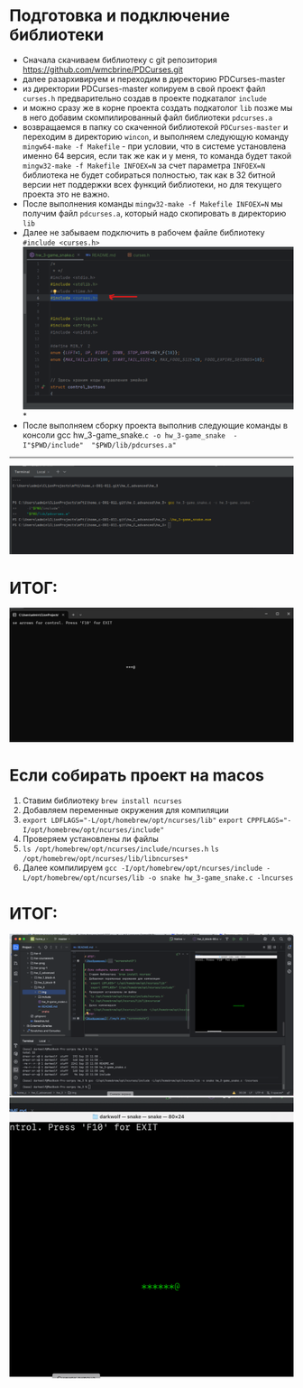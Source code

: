 # Подготовка и подключение библиотеки #
* Сначала скачиваем библиотеку с git репозитория <https://github.com/wmcbrine/PDCurses.git> 
* далее разархивируем и переходим в директорию PDCurses-master 
* из директории PDCurses-master копируем в свой проект файл `curses.h` предварительно создав в проекте подкаталог `include`
* и можно сразу же в корне проекта создать подкатолог `lib` позже мы в него добавим скомпилированный файл библиотеки `pdcurses.a`
* возвращаемся в папку со скаченной библиотекой  `PDCurses-master` и переходим в директорию `wincon`, и выполняем следующую команду `mingw64-make -f Makefile` - при условии, что в системе установлена именно 64 версия, если так же как и у меня, то команда будет такой `mingw32-make -f Makefile INFOEX=N` за счет параметра `INFOEX=N` библиотека не будет собираться полностью, так как в 32 битной версии нет поддержки всех функций библиотеки, но для текущего проекта это не важно.
* После выполнения команды `mingw32-make -f Makefile INFOEX=N` мы получим файл `pdcurses.a`, который надо скопировать в директорию `lib`
* Далее не забываем подключить в рабочем файле библиотеку `#include <curses.h>`
![Изображение](./img/1.png "screenshot1")*
* После выполняем сборку проекта выполнив следующие команды в консоли gcc hw_3-game_snake.```c -o hw_3-game_snake 
  -I"$PWD/include" 
  "$PWD/lib/pdcurses.a"```
____
  ![Изображение](./img/2.png "screenshot2")
  
# ИТОГ:
![Изображение](./img/3.png "screenshot3")

# Если собирать проект на macos 
1. Ставим библиотеку `brew install ncurses`
2. Добавляем переменные окружения для компиляции 
3. `export LDFLAGS="-L/opt/homebrew/opt/ncurses/lib"`
   `export CPPFLAGS="-I/opt/homebrew/opt/ncurses/include"`
4. Проверяем установлены ли файлы 
5. `ls /opt/homebrew/opt/ncurses/include/ncurses.h`
   `ls /opt/homebrew/opt/ncurses/lib/libncurses*`
6. Далее компилируем 
`gcc -I/opt/homebrew/opt/ncurses/include -L/opt/homebrew/opt/ncurses/lib -o snake hw_3-game_snake.c -lncurses`
# ИТОГ:
![изображение](img/6.png "screenshot6")
![Изображение](img/5.png "screenshot5")